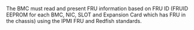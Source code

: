 The BMC must read and present FRU information based on FRU ID (FRUID EEPROM
for each BMC, NIC, SLOT and Expansion Card which has FRU in the chassis)
using the IPMI FRU and Redfish standards.
